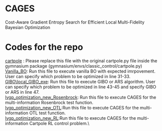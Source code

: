 # CAGES
Cost-Aware Gradient Entropy Search for Efficient Local
Multi-Fidelity Bayesian Optimization

# Codes for the repo
[cartpole](https://github.com/PaulsonLab/CAGES/blob/1c9525c7246ac3c7511f79fa02d784f689c59aed/cartpole.py) : Please replace this file with the original cartpole.py file inside the gymnasium package (gymnasium/envs/classic_control/cartpole.py)\
[Vanilla_BO](URL): Run this file to execute vanilla BO with expected imrpovement. User can specify which problem to be optimized in line 31-33.\
[GIBO\local_GIBO_exe](URL): Run this file to execute GIBO or ARS algorithm. User can specify which problem to be optimized in line 43-45 and specify GIBO or ARS in line 47.\
[lvgp_optimization_new_Rosenbrock](URL): Run this file to execute CAGES for the multi-information Rosenbrock test function.\
[lvgp_optimization_new_OTL](URL):Run this file to execute CAGES for the multi-information OTL test function.\
[lvgp_optimization_new_RL](URL):Run this file to execute CAGES for the multi-information Cartpole RL control problem.\

